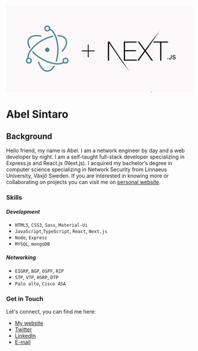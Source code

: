 ![Cover Photo](./Assets/next+react.jpeg)

# Abel Sintaro

## Background

Hello friend, my name is Abel. I am a network engineer by day and a web developer by night. I am a self-taught full-stack developer specializing in Express.js and React.js (Next.js). I acquired my bachelor’s degree in computer science specializing in Network Security from Linnaeus University, Växjö Sweden. If you are interested in knowing more or collaborating on projects you can visit me on [personal website](https://www.abel-sintaro.tech).

### Skills

#### _Development_

- `HTML5`, `CSS3`, `Sass`, `Material-Ui`
- `JavaScript`,`TypeScript`, `React`, `Next.js`
- `Node`, `Express`
- `MYSQL`, `mongoDB`

#### _Networking_

- `EIGRP`, `BGP`, `OSPF`, `RIP`
- `STP`, `VTP`, `HSRP`, `DTP`
- `Palo alto`, `Cisco ASA`

### Get in Touch

Let's connect, you can find me here:

- [My website](https://www.abel-sintaro.tech)
- [Twitter](https://twitter.com/AbelSintaro)
- [LinkedIn](https://www.linkedin.com/in/abel-sintaro/)
- [E-mail](mailto:hi@abel-sintaro.tech)
